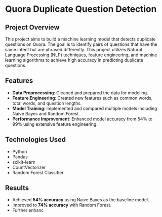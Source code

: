 # Quora Duplicate Question Detection

## Project Overview

This project aims to build a machine learning model that detects duplicate questions on Quora. The goal is to identify pairs of questions that have the same intent but are phrased differently. This project utilizes Natural Language Processing (NLP) techniques, feature engineering, and machine learning algorithms to achieve high accuracy in predicting duplicate questions.

## Features

- **Data Preprocessing**: Cleaned and prepared the data for modeling.
- **Feature Engineering**: Created new features such as common words, total words, and question lengths.
- **Model Training**: Implemented and compared multiple models including Naive Bayes and Random Forest.
- **Performance Improvement**: Enhanced model accuracy from 54% to 99% using extensive feature engineering.

## Technologies Used

- Python
- Pandas
- scikit-learn
- CountVectorizer
- Random Forest Classifier

## Results

- Achieved **54% accuracy** using Naive Bayes as the baseline model.
- Improved to **74% accuracy** with Random Forest.
- Further enhanc